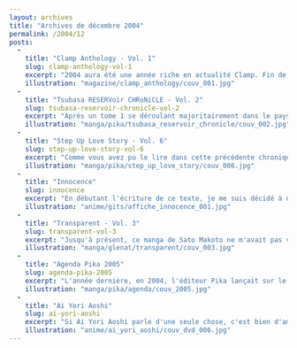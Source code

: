 ```yaml
---
layout: archives
title: "Archives de décembre 2004"
permalink: /2004/12
posts:
  -
    title: "Clamp Anthology - Vol. 1"
    slug: clamp-anthology-vol-1
    excerpt: "2004 aura été une année riche en actualité Clamp. Fin de Chobits, fin de la réédition de RG Veda, arrivée de Tsubasa RESERVoir CHRoNiCLE et de XXX Holic et maintenant voilà que débarque le magazine Clamp Anthology entièrement dédié au studio.Arrêtons tout de suite le suspens, ce magazine est un produit de luxe pour fan de Clamp fortuné. Ceci dit,"
    illustration: "magazine/clamp_anthology/couv_001.jpg"
  -
    title: "Tsubasa RESERVoir CHRoNiCLE - Vol. 2"
    slug: tsubasa-reservoir-chronicle-vol-2
    excerpt: "Après un tome 1 se déroulant majoritairement dans le pays de Clow, nous voilà dans ce volume 2 dans la dimension de la République de Hanshin. D'après Mokona, une plume y est cachée. Shaolan, Fye et Kurogane partent donc à sa recherche.La particularité la plus importante de cette dimension est l'existence des kudans, sortes d'esprits protecteurs"
    illustration: "manga/pika/tsubasa_reservoir_chronicle/couv_002.jpg"
  -
    title: "Step Up Love Story - Vol. 6"
    slug: step-up-love-story-vol-6
    excerpt: "Comme vous avez pu le lire dans cette précédente chronique, Step Up Love Story ne m'avait jusqu'à présent pas convaincu. En toute franchise, si j'ai acheté le premier tome à sa sortie, c'était plus pour « évaluer » la plastique de Yura que pour essayer de comprendre le fonctionnement d'un couple. Mais, passé ce cap, à quoi bon acheter les volumes"
    illustration: "manga/pika/step_up_love_story/couv_006.jpg"
  -
    title: "Innocence"
    slug: innocence
    excerpt: "En débutant l'écriture de ce texte, je me suis décidé à ne pas entamer une critique de fond d'Innocence. Comme son aîné, la suite de Ghost in the Shell nécessite pour moi plusieurs visionnages pour en appréhender la quintessence. En revanche, je peux sans crainte vous parler de l'aspect graphique et sonore de cette merveille de l'animation.En 1995"
    illustration: "anime/gits/affiche_innocence_001.jpg"
  -
    title: "Transparent - Vol. 3"
    slug: transparent-vol-3
    excerpt: "Jusqu'à présent, ce manga de Sato Makoto ne m'avait pas vraiment impressionné. Le concept de base paraît pourtant très intéressant : un transparent est un humain dont les pensées transparaissent à son insu et deviennent perceptible par les autres individus alentours. D'après l'histoire, il n'en existe qu'un sur 10 millions d'habitants et les"
    illustration: "manga/glenat/transparent/couv_003.jpg"
  -
    title: "Agenda Pika 2005"
    slug: agenda-pika-2005
    excerpt: "L'année dernière, en 2004, l'éditeur Pika lançait sur le marché le premier produit d'une probablement longue série de produits dérivés basés sur son catalogue. L'opération ne s'est sans doute pas conclue par un fiasco commercial puisque, cette année, il persiste. Je veux bien entendu parler du fameux agenda franco-japonais, principalement destiné"
    illustration: "manga/pika/agenda/couv_2005.jpg"
  -
    title: "Ai Yori Aoshi"
    slug: ai-yori-aoshi
    excerpt: "Si Ai Yori Aoshi parle d'une seule chose, c'est bien d'amour. Sakuraba Aoi est une jeune femme éduquée depuis l'enfance dans le seul but de devenir la femme de son promis Hanabishi Kaoru, qu'elle n'a vu qu'une seule fois alors qu'ils n'étaient encore que des enfants. Malheureusement, Kaoru décide de quitter son clan et le mariage arrangé est"
    illustration: "anime/ai_yori_aoshi/couv_dvd_006.jpg"
---
```


